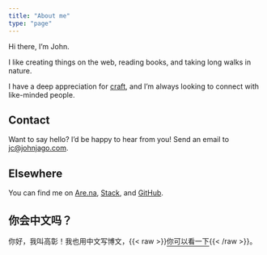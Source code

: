 ```yaml
---
title: "About me"
type: "page"
---
```


Hi there, I’m John.

I like creating things on the web, reading books, and taking long walks in nature.

I have a deep appreciation for [craft](/craft/), and I’m always looking to connect with like-minded people.

## Contact

Want to say hello? I’d be happy to hear from you! Send an email to jc@johnjago.com.

## Elsewhere

You can find me on [Are.na](https://www.are.na/john-jago), [Stack](https://stack.app/u/john/books), and [GitHub](https://github.com/johnjago).

## 你会中文吗？

你好，我叫高彰！我也用中文写博文，{{< raw >}}<a href="https://gaozhang.co" style="text-underline-offset: 4px;">你可以看一下</a>{{< /raw >}}。
